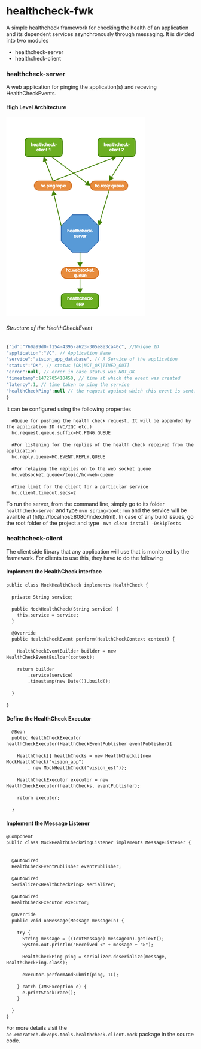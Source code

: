 # healthcheck-fwk
A simple healthcheck framework for checking the health of an application and its dependent services asynchronously through messaging. 
It is divided into two modules
  * healthcheck-server
  * healthcheck-client

### healthcheck-server
A web application for pinging the application(s) and receving HealthCheckEvents. 
#### High Level Architecture

![High Level Architecture](https://github.com/EmaraLab/healthcheck/blob/master/health_check_main.png)

###### Structure of the HealthCheckEvent

```javascript
{"id":"760a99d0-f154-4395-a623-305e8e3ca40c", //Unique ID
"application":"VC", // Application Name
"service":"vision_app_database", // A Service of the application
"status":"OK", // status [OK|NOT_OK|TIMED_OUT]
"error":null, // error in case status was NOT_OK
"timestamp":1472705410450, // time at which the event was created
"latency":1, // time taken to ping the service
"healthCheckPing":null // the request against which this event is sent. It is Optional.
}
```


It can be configured using the following properties
```
  #Queue for pushing the health check request. It will be appended by the application ID (VC/IQC etc.)
  hc.request.queue.suffix=HC.PING.QUEUE

  #For listening for the replies of the health check received from the application
  hc.reply.queue=HC.EVENT.REPLY.QUEUE

  #For relaying the replies on to the web socket queue
  hc.websocket.queue=/topic/hc-web-queue

  #Time limit for the client for a particular service
  hc.client.timeout.secs=2
```
To run the server, from the command line, simply go to its folder ```healthcheck-server``` and type ```mvn spring-boot:run``` and the service will be availble at (http://localhost:8080/index.html). In case of any build issues, go the root folder of the project and type ``` mvn clean install -DskipTests``` 

### healthcheck-client
The client side library that any application will use that is monitored by the framework. For clients to use this, they have to do the following

#### Implement the HealthCheck interface
```
public class MockHealthCheck implements HealthCheck {

  private String service;

  public MockHealthCheck(String service) {
    this.service = service;
  }

  @Override
  public HealthCheckEvent perform(HealthCheckContext context) {

    HealthCheckEventBuilder builder = new HealthCheckEventBuilder(context);

    return builder
        .service(service)
        .timestamp(new Date()).build();

  }

}
````
#### Define the HealthCheck Executor
```
  @Bean
  public HealthCheckExecutor healthCheckExecutor(HealthCheckEventPublisher eventPublisher){

    HealthCheck[] healthChecks = new HealthCheck[]{new MockHealthCheck("vision_app")
        , new MockHealthCheck("vision_est")};

    HealthCheckExecutor executor = new HealthCheckExecutor(healthChecks, eventPublisher);

    return executor;

  }
```  

#### Implement the Message Listener

```
@Component
public class MockHealthCheckPingListener implements MessageListener {


  @Autowired
  HealthCheckEventPublisher eventPublisher;

  @Autowired
  Serializer<HealthCheckPing> serializer;

  @Autowired
  HealthCheckExecutor executor;

  @Override
  public void onMessage(Message messageIn) {

    try {
      String message = ((TextMessage) messageIn).getText();
      System.out.println("Received <" + message + ">");

      HealthCheckPing ping = serializer.deserialize(message, HealthCheckPing.class);

      executor.performAndSubmit(ping, 1L);

    } catch (JMSException e) {
      e.printStackTrace();
    }

  }
}
```

For more details visit the ```ae.emaratech.devops.tools.healthcheck.client.mock``` package in the source code.

